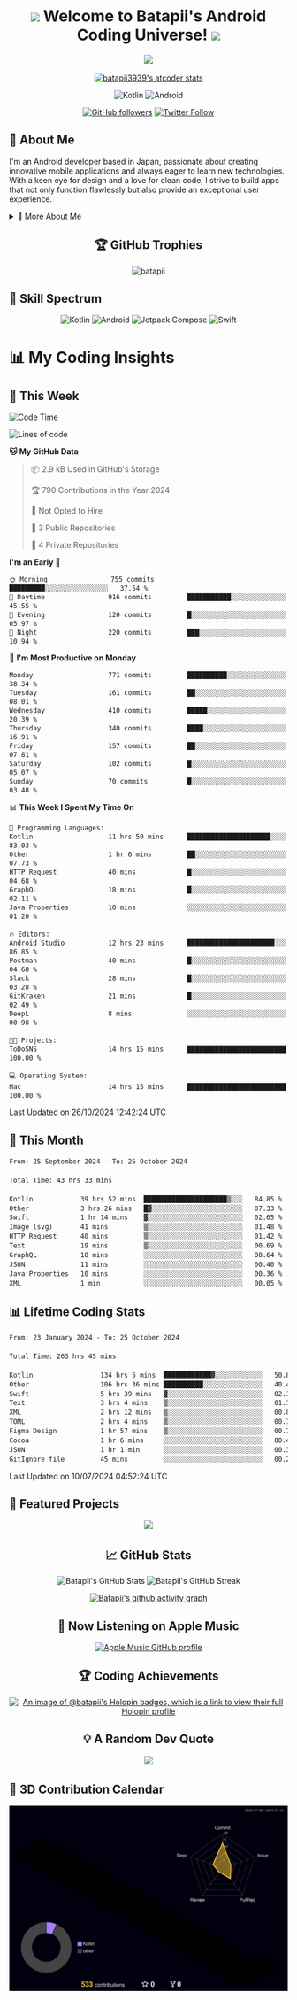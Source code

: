 <h1 align="center">
  <img src="https://media.giphy.com/media/hvRJCLFzcasrR4ia7z/giphy.gif" width="28">
  Welcome to Batapii's Android Coding Universe!
  <img src="https://media.giphy.com/media/hvRJCLFzcasrR4ia7z/giphy.gif" width="28">
</h1>

<p align="center">
  <img src="https://readme-typing-svg.herokuapp.com/?lines=Android+Developer+in+Japan;Always%20learning%20new%20things&font=Fira%20Code&center=true&width=440&height=45&color=f75c7e&vCenter=true&size=22">
</p>

<div align="center">

[![batapii3939's atcoder stats](https://atcoder-readme-stats.vercel.app/stats/batapii3939?theme=dark&show_history=5&width=450)](https://github.com/iwbc-mzk/atcoder-readme-stats)

![Kotlin](https://img.shields.io/badge/Kotlin-★☆☆☆☆☆☆☆☆☆-brightgreen)
![Android](https://img.shields.io/badge/Android-★☆☆☆☆☆☆☆☆☆-brightgreen)

  
[![GitHub followers](https://img.shields.io/github/followers/batapii?style=social)](https://github.com/batapii)
[![Twitter Follow](https://img.shields.io/twitter/follow/batapii?style=social)](https://twitter.com/batapii3939)

</div>

## 🚀 About Me
I'm an Android developer based in Japan, passionate about creating innovative mobile applications and always eager to learn new technologies. With a keen eye for design and a love for clean code, I strive to build apps that not only function flawlessly but also provide an exceptional user experience.

<details>
<summary>🌟 More About Me</summary>

- 🔭 I'm currently working on revolutionizing mobile productivity apps
- 🌱 I'm currently learning Kotlin Multiplatform and Jetpack Compose
- 👯 I'm looking to collaborate on open-source Android projects

</details>

<h2 align="center">🏆 GitHub Trophies</h2>
<p align="center">
  <img src="https://github-profile-trophy.vercel.app/?username=batapii&theme=nord&column=7&no-frame=true&no-bg=true&rank=SECRET,SSS,SS,S,AAA,AA,A,B,C,?" alt="batapii" />
</p>

## 🌈 Skill Spectrum

<div align="center">

![Kotlin](https://img.shields.io/badge/Kotlin-0095D5?style=for-the-badge&logo=kotlin&logoColor=white)
![Android](https://img.shields.io/badge/Android-3DDC84?style=for-the-badge&logo=android&logoColor=white)
![Jetpack Compose](https://img.shields.io/badge/Jetpack%20Compose-4285F4?style=for-the-badge&logo=jetpackcompose&logoColor=white)
![Swift](https://img.shields.io/badge/Swift-FA7343?style=for-the-badge&logo=swift&logoColor=white)

</div>


# 📊 My Coding Insights

## 📅 This Week
<!--START_SECTION:waka-week-->
![Code Time](http://img.shields.io/badge/Code%20Time-263%20hrs%2045%20mins-blue)

![Lines of code](https://img.shields.io/badge/From%20Hello%20World%20I%27ve%20Written-143.9%20thousand%20lines%20of%20code-blue)

**🐱 My GitHub Data** 

> 📦 2.9 kB Used in GitHub's Storage 
 > 
> 🏆 790 Contributions in the Year 2024
 > 
> 🚫 Not Opted to Hire
 > 
> 📜 3 Public Repositories 
 > 
> 🔑 4 Private Repositories 
 > 
**I'm an Early 🐤** 

```text
🌞 Morning                755 commits         █████████░░░░░░░░░░░░░░░░   37.54 % 
🌆 Daytime                916 commits         ███████████░░░░░░░░░░░░░░   45.55 % 
🌃 Evening                120 commits         █░░░░░░░░░░░░░░░░░░░░░░░░   05.97 % 
🌙 Night                  220 commits         ███░░░░░░░░░░░░░░░░░░░░░░   10.94 % 
```
📅 **I'm Most Productive on Monday** 

```text
Monday                   771 commits         ██████████░░░░░░░░░░░░░░░   38.34 % 
Tuesday                  161 commits         ██░░░░░░░░░░░░░░░░░░░░░░░   08.01 % 
Wednesday                410 commits         █████░░░░░░░░░░░░░░░░░░░░   20.39 % 
Thursday                 340 commits         ████░░░░░░░░░░░░░░░░░░░░░   16.91 % 
Friday                   157 commits         ██░░░░░░░░░░░░░░░░░░░░░░░   07.81 % 
Saturday                 102 commits         █░░░░░░░░░░░░░░░░░░░░░░░░   05.07 % 
Sunday                   70 commits          █░░░░░░░░░░░░░░░░░░░░░░░░   03.48 % 
```


📊 **This Week I Spent My Time On** 

```text
💬 Programming Languages: 
Kotlin                   11 hrs 50 mins      █████████████████████░░░░   83.03 % 
Other                    1 hr 6 mins         ██░░░░░░░░░░░░░░░░░░░░░░░   07.73 % 
HTTP Request             40 mins             █░░░░░░░░░░░░░░░░░░░░░░░░   04.68 % 
GraphQL                  18 mins             █░░░░░░░░░░░░░░░░░░░░░░░░   02.11 % 
Java Properties          10 mins             ░░░░░░░░░░░░░░░░░░░░░░░░░   01.20 % 

🔥 Editors: 
Android Studio           12 hrs 23 mins      ██████████████████████░░░   86.85 % 
Postman                  40 mins             █░░░░░░░░░░░░░░░░░░░░░░░░   04.68 % 
Slack                    28 mins             █░░░░░░░░░░░░░░░░░░░░░░░░   03.28 % 
GitKraken                21 mins             █░░░░░░░░░░░░░░░░░░░░░░░░   02.49 % 
DeepL                    8 mins              ░░░░░░░░░░░░░░░░░░░░░░░░░   00.98 % 

🐱‍💻 Projects: 
ToDoSNS                  14 hrs 15 mins      █████████████████████████   100.00 % 

💻 Operating System: 
Mac                      14 hrs 15 mins      █████████████████████████   100.00 % 
```


 Last Updated on 26/10/2024 12:42:24 UTC
<!--END_SECTION:waka-week-->

## 📅 This Month
<!--START_SECTION:wakamonth-->

```txt
From: 25 September 2024 - To: 25 October 2024

Total Time: 43 hrs 33 mins

Kotlin            39 hrs 52 mins  █████████████████████▒░░░   84.85 %
Other             3 hrs 26 mins   █▓░░░░░░░░░░░░░░░░░░░░░░░   07.33 %
Swift             1 hr 14 mins    ▓░░░░░░░░░░░░░░░░░░░░░░░░   02.65 %
Image (svg)       41 mins         ▒░░░░░░░░░░░░░░░░░░░░░░░░   01.48 %
HTTP Request      40 mins         ▒░░░░░░░░░░░░░░░░░░░░░░░░   01.42 %
Text              19 mins         ▒░░░░░░░░░░░░░░░░░░░░░░░░   00.69 %
GraphQL           18 mins         ░░░░░░░░░░░░░░░░░░░░░░░░░   00.64 %
JSON              11 mins         ░░░░░░░░░░░░░░░░░░░░░░░░░   00.40 %
Java Properties   10 mins         ░░░░░░░░░░░░░░░░░░░░░░░░░   00.36 %
XML               1 min           ░░░░░░░░░░░░░░░░░░░░░░░░░   00.05 %
```

<!--END_SECTION:wakamonth-->

## 📊 Lifetime Coding Stats

<!--START_SECTION:wakaalltime-->

```txt
From: 23 January 2024 - To: 25 October 2024

Total Time: 263 hrs 45 mins

Kotlin                 134 hrs 5 mins  ████████████▓░░░░░░░░░░░░   50.84 %
Other                  106 hrs 36 mins ██████████░░░░░░░░░░░░░░░   40.42 %
Swift                  5 hrs 39 mins   ▓░░░░░░░░░░░░░░░░░░░░░░░░   02.15 %
Text                   3 hrs 4 mins    ▒░░░░░░░░░░░░░░░░░░░░░░░░   01.17 %
XML                    2 hrs 12 mins   ▒░░░░░░░░░░░░░░░░░░░░░░░░   00.83 %
TOML                   2 hrs 4 mins    ▒░░░░░░░░░░░░░░░░░░░░░░░░   00.78 %
Figma Design           1 hr 57 mins    ▒░░░░░░░░░░░░░░░░░░░░░░░░   00.74 %
Cocoa                  1 hr 6 mins     ░░░░░░░░░░░░░░░░░░░░░░░░░   00.42 %
JSON                   1 hr 1 min      ░░░░░░░░░░░░░░░░░░░░░░░░░   00.39 %
GitIgnore file         45 mins         ░░░░░░░░░░░░░░░░░░░░░░░░░   00.29 %
```

<!--END_SECTION:wakaalltime-->

Last Updated on 10/07/2024 04:52:24 UTC

## 🌟 Featured Projects

<div align="center">
  <a href="https://github.com/batapii/ToDoSNS">
    <img src="https://github-readme-stats.vercel.app/api/pin/?username=batapii&repo=ToDoSNS&theme=radical" />
  </a>

## 📈 GitHub Stats

<div align="center">
  <img src="https://github-readme-stats.vercel.app/api?username=batapii&show_icons=true&theme=radical" alt="Batapii's GitHub Stats" />
  <img src="https://github-readme-streak-stats.herokuapp.com/?user=batapii&theme=radical" alt="Batapii's GitHub Streak" />
  
[![Batapii's github activity graph](https://github-readme-activity-graph.vercel.app/graph?username=batapii&theme=react-dark)](https://github.com/ashutosh00710/github-readme-activity-graph)
</div>

## 🎵 Now Listening on Apple Music

<div align="center">
  
[![Apple Music GitHub profile](https://music-profile.rayriffy.com/theme/dark.svg?uid=001005.6598667d2ffd4a10a4f429edd0ba24c4.1156)](https://github.com/rayriffy/apple-music-github-profile)

</div>


## 🏆 Coding Achievements

<div align="center">

[![An image of @batapii's Holopin badges, which is a link to view their full Holopin profile](https://holopin.me/batapii)](https://holopin.io/@batapii)

</div>

## 💡 A Random Dev Quote

<div align="center">

![](https://quotes-github-readme.vercel.app/api?type=horizontal&theme=radical)

</div>

</div>

## 🚀 3D Contribution Calendar

<div align="center">
  
![](./profile-3d-contrib/profile-night-rainbow.svg)

</div>
